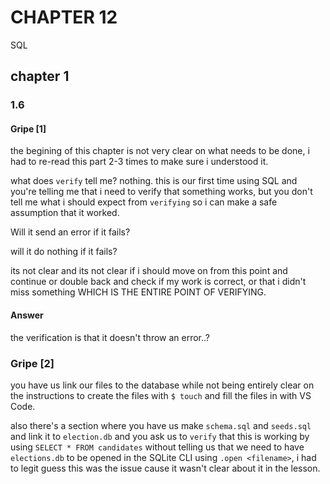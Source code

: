 # CHAPTER 12
SQL

## chapter 1

### 1.6

#### Gripe [1]
the begining of this chapter is not very clear on what needs to be done, i had to re-read this part 2-3 times to make sure i understood it.

what does `verify` tell me? nothing. this is our first time using SQL and you're telling me that i need to verify that something works, but you don't tell me what i should expect from `verifying` so i can make a safe assumption that it worked.

Will it send an error if it fails?

will it do nothing if it fails? 

its not clear and its not clear if i should move on from this point and continue or double back and check if my work is correct, or that i didn't miss something WHICH IS THE ENTIRE POINT OF VERIFYING. 

#### Answer
the verification is that it doesn't throw an error..?

### Gripe [2]

you have us link our files to the database while not being entirely clear on the instructions to create the files with `$ touch` and fill the files in with VS Code. 

also there's a section where you have us make `schema.sql` and `seeds.sql` and link it to `election.db` and you ask us to `verify` that this is working by using `SELECT * FROM candidates` without telling us that we need to have `elections.db` to be opened in the SQLite CLI using `.open <filename>`, i had to legit guess this was the issue cause it wasn't clear about it in the lesson. 
